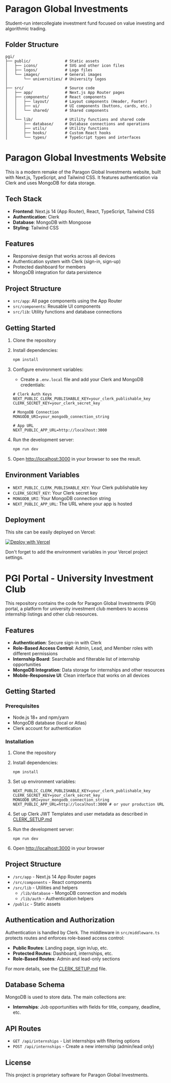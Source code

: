 # Paragon Global Investments

Student-run intercollegiate investment fund focused on value investing and algorithmic trading.

## Folder Structure

```
pgi/
├── public/               # Static assets
│   ├── icons/            # SVG and other icon files
│   ├── logos/            # Logo files
│   └── images/           # General images
│       └── universities/ # University logos
│
├── src/                  # Source code
│   ├── app/              # Next.js App Router pages
│   ├── components/       # React components
│   │   ├── layout/       # Layout components (Header, Footer)
│   │   ├── ui/           # UI components (buttons, cards, etc.)
│   │   └── shared/       # Shared components
│   │
│   └── lib/              # Utility functions and shared code
│       ├── database/     # Database connections and operations
│       ├── utils/        # Utility functions
│       ├── hooks/        # Custom React hooks
│       └── types/        # TypeScript types and interfaces
```

# Paragon Global Investments Website

This is a modern remake of the Paragon Global Investments website, built with Next.js, TypeScript, and Tailwind CSS. It features authentication via Clerk and uses MongoDB for data storage.

## Tech Stack

- **Frontend**: Next.js 14 (App Router), React, TypeScript, Tailwind CSS
- **Authentication**: Clerk
- **Database**: MongoDB with Mongoose
- **Styling**: Tailwind CSS

## Features

- Responsive design that works across all devices
- Authentication system with Clerk (sign-in, sign-up)
- Protected dashboard for members
- MongoDB integration for data persistence

## Project Structure

- `src/app`: All page components using the App Router
- `src/components`: Reusable UI components
- `src/lib`: Utility functions and database connections

## Getting Started

1. Clone the repository
2. Install dependencies:
   ```bash
   npm install
   ```
3. Configure environment variables:

   - Create a `.env.local` file and add your Clerk and MongoDB credentials:

   ```
   # Clerk Auth Keys
   NEXT_PUBLIC_CLERK_PUBLISHABLE_KEY=your_clerk_publishable_key
   CLERK_SECRET_KEY=your_clerk_secret_key

   # MongoDB Connection
   MONGODB_URI=your_mongodb_connection_string

   # App URL
   NEXT_PUBLIC_APP_URL=http://localhost:3000
   ```

4. Run the development server:
   ```bash
   npm run dev
   ```
5. Open [http://localhost:3000](http://localhost:3000) in your browser to see the result.

## Environment Variables

- `NEXT_PUBLIC_CLERK_PUBLISHABLE_KEY`: Your Clerk publishable key
- `CLERK_SECRET_KEY`: Your Clerk secret key
- `MONGODB_URI`: Your MongoDB connection string
- `NEXT_PUBLIC_APP_URL`: The URL where your app is hosted

## Deployment

This site can be easily deployed on Vercel:

[![Deploy with Vercel](https://vercel.com/button)](https://vercel.com/new/git/external?repository-url=https%3A%2F%2Fgithub.com%2Fyourusername%2Fparagon-global-investments)

Don't forget to add the environment variables in your Vercel project settings.

# PGI Portal - University Investment Club

This repository contains the code for Paragon Global Investments (PGI) portal, a platform for university investment club members to access internship listings and other club resources.

## Features

- **Authentication**: Secure sign-in with Clerk
- **Role-Based Access Control**: Admin, Lead, and Member roles with different permissions
- **Internship Board**: Searchable and filterable list of internship opportunities
- **MongoDB Integration**: Data storage for internships and other resources
- **Mobile-Responsive UI**: Clean interface that works on all devices

## Getting Started

### Prerequisites

- Node.js 18+ and npm/yarn
- MongoDB database (local or Atlas)
- Clerk account for authentication

### Installation

1. Clone the repository
2. Install dependencies:
   ```
   npm install
   ```
3. Set up environment variables:

   ```
   NEXT_PUBLIC_CLERK_PUBLISHABLE_KEY=your_clerk_publishable_key
   CLERK_SECRET_KEY=your_clerk_secret_key
   MONGODB_URI=your_mongodb_connection_string
   NEXT_PUBLIC_APP_URL=http://localhost:3000 # or your production URL
   ```

4. Set up Clerk JWT Templates and user metadata as described in [CLERK_SETUP.md](CLERK_SETUP.md)

5. Run the development server:

   ```
   npm run dev
   ```

6. Open [http://localhost:3000](http://localhost:3000) in your browser

## Project Structure

- `/src/app` - Next.js 14 App Router pages
- `/src/components` - React components
- `/src/lib` - Utilities and helpers
  - `/lib/database` - MongoDB connection and models
  - `/lib/auth` - Authentication helpers
- `/public` - Static assets

## Authentication and Authorization

Authentication is handled by Clerk. The middleware in `src/middleware.ts` protects routes and enforces role-based access control:

- **Public Routes**: Landing page, sign in/up, etc.
- **Protected Routes**: Dashboard, internships, etc.
- **Role-Based Routes**: Admin and lead-only sections

For more details, see the [CLERK_SETUP.md](CLERK_SETUP.md) file.

## Database Schema

MongoDB is used to store data. The main collections are:

- **Internships**: Job opportunities with fields for title, company, deadline, etc.

## API Routes

- `GET /api/internships` - List internships with filtering options
- `POST /api/internships` - Create a new internship (admin/lead only)

## License

This project is proprietary software for Paragon Global Investments.
